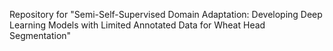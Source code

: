 Repository for "Semi-Self-Supervised Domain Adaptation: Developing Deep Learning Models with Limited Annotated Data for Wheat Head Segmentation"
